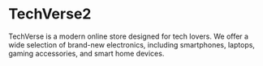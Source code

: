# TechVerse2
TechVerse is a modern online store designed for tech lovers. We offer a wide selection of brand-new electronics, including smartphones, laptops, gaming accessories, and smart home devices. 
